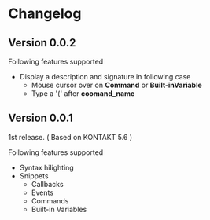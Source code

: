 # Changelog

## Version 0.0.2

Following features supported

* Display a description and signature in following case
    * Mouse cursor over on **Command** or **Built-inVariable**
    * Type a '(' after **coomand_name**

## Version 0.0.1

1st release. ( Based on KONTAKT 5.6 )

Following features supported

* Syntax hilighting
* Snippets
	* Callbacks
	* Events
	* Commands
	* Built-in Variables
